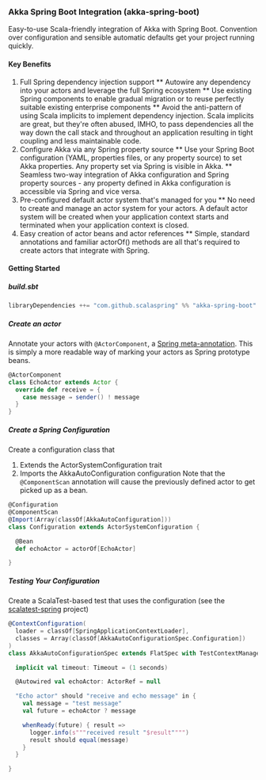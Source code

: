 ### Akka Spring Boot Integration (akka-spring-boot)

Easy-to-use Scala-friendly integration of Akka with Spring Boot.
Convention over configuration and sensible automatic defaults get your project running quickly.

#### Key Benefits
1. Full Spring dependency injection support
** Autowire any dependency into your actors and leverage the full Spring ecosystem
** Use existing Spring components to enable gradual migration or to reuse perfectly suitable existing enterprise components
** Avoid the anti-pattern of using Scala implicits to implement dependency injection. Scala implicits are great, but they're often abused, IMHO, to pass dependencies all the way down the call stack and throughout an application resulting in tight coupling and less maintainable code.
2. Configure Akka via any Spring property source
** Use your Spring Boot configuration (YAML, properties files, or any property source) to set Akka properties. Any property set via Spring is visible in Akka.
** Seamless two-way integration of Akka configuration and Spring property sources - any property defined in Akka configuration is accessible via Spring and vice versa.
3. Pre-configured default actor system that's managed for you
** No need to create and manage an actor system for your actors. A default actor system will be created when your application context starts and terminated when your application context is closed.
4. Easy creation of actor beans and actor references
** Simple, standard annotations and familiar actorOf() methods are all that's required to create actors that integrate with Spring.

#### Getting Started

##### build.sbt

````scala
libraryDependencies ++= "com.github.scalaspring" %% "akka-spring-boot" % "0.1.0"
````

##### Create an actor

Annotate your actors with `@ActorComponent`, a [Spring meta-annotation](http://docs.spring.io/spring/docs/current/spring-framework-reference/html/beans.html#beans-meta-annotations). This is simply a more readable way of marking your actors as Spring prototype beans.

````scala
@ActorComponent
class EchoActor extends Actor {
  override def receive = {
    case message ⇒ sender() ! message
  }
}
````

##### Create a Spring Configuration

Create a configuration class that
1. Extends the ActorSystemConfiguration trait
2. Imports the AkkaAutoConfiguration configuration
Note that the `@ComponentScan` annotation will cause the previously defined actor to get picked up as a bean.

````scala
@Configuration
@ComponentScan
@Import(Array(classOf[AkkaAutoConfiguration]))
class Configuration extends ActorSystemConfiguration {

  @Bean
  def echoActor = actorOf[EchoActor]

}
````

##### Testing Your Configuration

Create a ScalaTest-based test that uses the configuration (see the [scalatest-spring](https://github.com/scalaspring/scalatest-spring) project)

````scala
@ContextConfiguration(
  loader = classOf[SpringApplicationContextLoader],
  classes = Array(classOf[AkkaAutoConfigurationSpec.Configuration])
)
class AkkaAutoConfigurationSpec extends FlatSpec with TestContextManagement with Matchers with AskSupport with ScalaFutures with StrictLogging {

  implicit val timeout: Timeout = (1 seconds)

  @Autowired val echoActor: ActorRef = null

  "Echo actor" should "receive and echo message" in {
    val message = "test message"
    val future = echoActor ? message

    whenReady(future) { result =>
      logger.info(s"""received result "$result"""")
      result should equal(message)
    }
  }

}
````